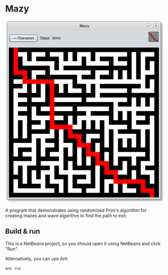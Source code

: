 # Mazy

![screenshot.png](screenshot.png)

A program that demonstrates using randomized Prim's algorithm
for creating mazes and wave algorithm to find the path to exit.

## Build & run

This is a NetBeans project, so you should open it using NetBeans
and click "Run".

Alternatively, you can use Ant:

```sh
ant run
```

